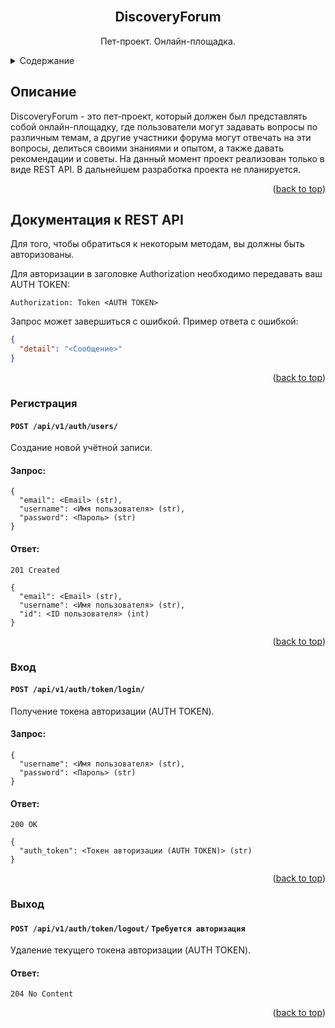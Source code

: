 <div id="top"></div>


<!-- PROJECT LOGO -->
<br />
<div align="center">

  <h2 align="center">DiscoveryForum</h2>

  <p align="center">
    Пет-проект. Онлайн-площадка.
  </p>
</div>


<!-- TABLE OF CONTENTS -->
<details>
  <summary>Содержание</summary>
  <ol>
    <li>
      <a href="#описание">Описание</a>
    </li>
    <li>
      <a href="#документация-к-rest-api">Документация к REST API</a>
    </li>
  </ol>
</details>


<!-- DESCRIPTION -->
## Описание

DiscoveryForum - это пет-проект, который должен был представлять собой онлайн-площадку, где пользователи могут задавать вопросы по различным темам, а другие участники форума могут отвечать на эти вопросы, делиться своими знаниями и опытом, а также давать рекомендации и советы. На данный момент проект реализован только в виде REST API. В дальнейшем разработка проекта не планируется.

<p align="right">(<a href="#top">back to top</a>)</p>

<!-- REST API DOCUMENTATION -->
## Документация к REST API

Для того, чтобы обратиться к некоторым методам, вы должны быть авторизованы.

Для авторизации в заголовке Authorization необходимо передавать ваш AUTH TOKEN:

```Authorization: Token <AUTH TOKEN>```

Запрос может завершиться с ошибкой. Пример ответа с ошибкой:

```json
{
  "detail": "<Сообщение>"
}
```

<p align="right">(<a href="#top">back to top</a>)</p>

### Регистрация

#### `POST /api/v1/auth/users/`

Создание новой учётной записи.

#### Запрос:
```json5
{
  "email": <Email> (str),
  "username": <Имя пользователя> (str),
  "password": <Пароль> (str)
}
```

#### Ответ:
```json5
201 Created

{
  "email": <Email> (str),
  "username": <Имя пользователя> (str),
  "id": <ID пользователя> (int)
}
```

<p align="right">(<a href="#top">back to top</a>)</p>

### Вход

#### `POST /api/v1/auth/token/login/`

Получение токена авторизации (AUTH TOKEN).

#### Запрос:
```json5
{
  "username": <Имя пользователя> (str),
  "password": <Пароль> (str)
}
```

#### Ответ:
```json5
200 OK

{
  "auth_token": <Токен авторизации (AUTH TOKEN)> (str)
}
```

<p align="right">(<a href="#top">back to top</a>)</p>

### Выход

#### `POST /api/v1/auth/token/logout/` `Требуется авторизация`

Удаление текущего токена авторизации (AUTH TOKEN).

#### Ответ:
```json5
204 No Content
```

<p align="right">(<a href="#top">back to top</a>)</p>
